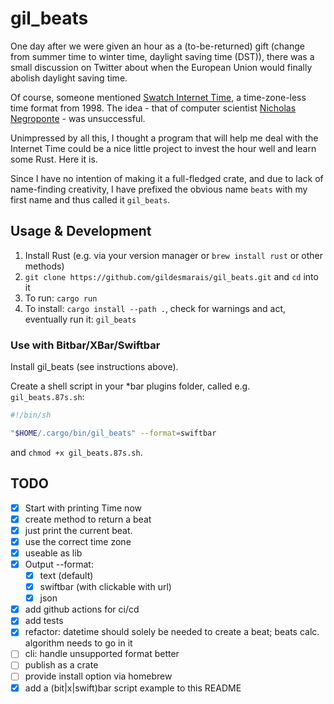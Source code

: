 # gil_beats

One day after we were given an hour as a (to-be-returned) gift (change from summer time to winter time, daylight saving time (DST)), there was a small discussion on Twitter about when the European Union would finally abolish daylight saving time.

Of course, someone mentioned [Swatch Internet Time](https://en.wikipedia.org/wiki/Swatch_Internet_Time), a time-zone-less time format from 1998. The idea - that of computer scientist [Nicholas Negroponte](https://en.wikipedia.org/wiki/Nicholas_Negroponte) - was unsuccessful.

Unimpressed by all this, I thought a program that will help me deal with the Internet Time could be a nice little project to invest the hour well and learn some Rust. Here it is.

Since I have no intention of making it a full-fledged crate, and due to lack of name-finding creativity, I have prefixed the obvious name `beats` with my first name and thus called it `gil_beats`.

## Usage & Development

1. Install Rust (e.g. via your version manager or `brew install rust` or other methods)
2. `git clone https://github.com/gildesmarais/gil_beats.git` and `cd` into it
3. To run: `cargo run`
4. To install: `cargo install --path .`, check for warnings and act, eventually run it: `gil_beats`

### Use with Bitbar/XBar/Swiftbar

Install gil_beats (see instructions above).

Create a shell script in your \*bar plugins folder, called e.g. `gil_beats.87s.sh`:

```sh
#!/bin/sh

"$HOME/.cargo/bin/gil_beats" --format=swiftbar
```

and `chmod +x gil_beats.87s.sh`.

## TODO

- [x] Start with printing Time now
- [x] create method to return a beat
- [x] just print the current beat.
- [x] use the correct time zone
- [x] useable as lib
- [x] Output --format:
  - [x] text (default)
  - [x] swiftbar (with clickable with url)
  - [x] json
- [x] add github actions for ci/cd
- [x] add tests
- [x] refactor: datetime should solely be needed to create a beat; beats calc. algorithm needs to go in it
- [ ] cli: handle unsupported format better
- [ ] publish as a crate
- [ ] provide install option via homebrew
- [x] add a (bit|x|swift)bar script example to this README
